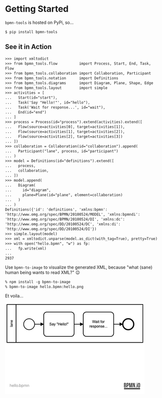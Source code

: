 # Getting Started

`bpmn-tools` is hosted on PyPi, so...

```console
$ pip install bpmn-tools
```

## See it in Action

```pycon
>>> import xmltodict
>>> from bpmn_tools.flow          import Process, Start, End, Task, Flow
>>> from bpmn_tools.collaboration import Collaboration, Participant
>>> from bpmn_tools.notation      import Definitions
>>> from bpmn_tools.diagrams      import Diagram, Plane, Shape, Edge
>>> from bpmn_tools.layout        import simple
>>> activities = [
...   Start(id="start"),
...   Task('Say "Hello!"', id="hello"),
...   Task('Wait for response...', id="wait"),
...   End(id="end")
... ]
>>> process = Process(id="process").extend(activities).extend([
...   Flow(source=activities[0], target=activities[1]),
...   Flow(source=activities[1], target=activities[2]),
...   Flow(source=activities[2], target=activities[3])
... ])
>>> collaboration = Collaboration(id="collaboration").append(
...   Participant("lane", process, id="participant")
... )
>>> model = Definitions(id="definitions").extend([
...   process,
...   collaboration,
... ])
>>> model.append(
...   Diagram(
...     id="diagram",
...     plane=Plane(id="plane", element=collaboration)
...   )
... )
Definitions({'id': 'definitions', 'xmlns:bpmn': 'http://www.omg.org/spec/BPMN/20100524/MODEL', 'xmlns:bpmndi': 'http://www.omg.org/spec/BPMN/20100524/DI', 'xmlns:dc': 'http://www.omg.org/spec/DD/20100524/DC', 'xmlns:di': 'http://www.omg.org/spec/DD/20100524/DI'})
>>> simple.layout(model)
>>> xml = xmltodict.unparse(model.as_dict(with_tag=True), pretty=True)
>>> with open("hello.bpmn", "w") as fp:
...   fp.write(xml)
... 
2937
```

Use `bpmn-to-image` to visualize the generated XML, because "what (sane) human being wants to read XML?" 😉

```console
% npm install -g bpmn-to-image
% bpmn-to-image hello.bpmn:hello.png
```

Et voila...

![Hello BPMN](https://raw.githubusercontent.com/christophevg/bpmn-tools/master/examples/hello.png)

